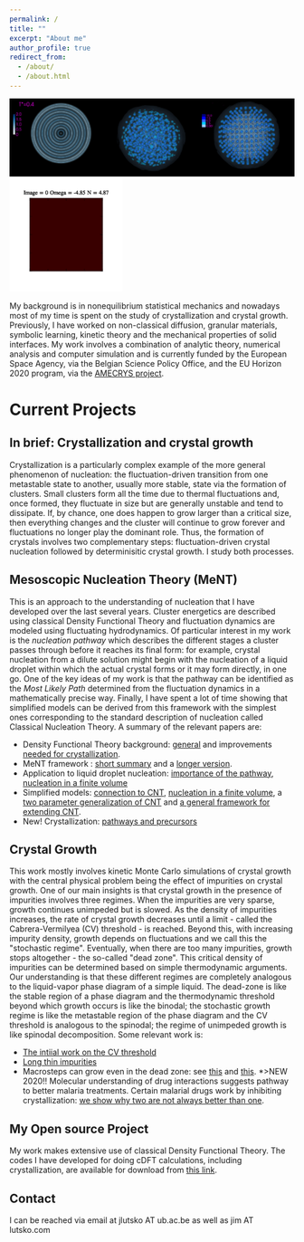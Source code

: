 ```yaml
---
permalink: /
title: ""
excerpt: "About me"
author_profile: true
redirect_from: 
  - /about/
  - /about.html
---
```


[<img src='/images/liq_glass_crys_T04_1.png'>](/portfolio/portfolio-09/) [<img src='/images/smaller.gif'>](/portfolio/portfolio-10/)

My background is in nonequilibrium statistical mechanics and nowadays most of my time is spent on the study of crystallization and crystal growth. Previously, I have worked on non-classical diffusion, granular materials, symbolic learning, kinetic theory and the mechanical properties of solid interfaces. My work involves a combination of analytic theory, numerical analysis and computer simulation and is currently funded by the European Space Agency, via the Belgian Science Policy Office, and the EU Horizon 2020 program, via the [AMECRYS project](http://www.amecrys-project.eu). 


# Current Projects  

## In brief: Crystallization and crystal growth
Crystallization is a particularly complex example of the more general phenomenon of nucleation: the fluctuation-driven transition from one metastable state to another, usually more stable, state via the formation of clusters. Small clusters form all the time due to thermal fluctuations and, once formed, they fluctuate in size but are generally unstable and tend to dissipate. If, by chance, one does happen to grow larger than a critical size,  then everything changes and the cluster will continue to grow forever and fluctuations no longer play the dominant role. Thus, the formation of crystals involves two complementary steps: fluctuation-driven crystal nucleation followed by determinisitic crystal growth. I study both processes.

## Mesoscopic Nucleation Theory (MeNT)
This is an approach to the understanding of nucleation that I have developed over the last several years. Cluster energetics are described using classical Density Functional Theory and fluctuation dynamics are modeled using fluctuating hydrodynamics. Of particular interest in my work is the _nucleation pathway_ which describes the different stages a cluster passes through before it reaches its final form: for example, crystal nucleation from a dilute solution might begin with the nucleation of a liquid droplet within which the actual crystal forms or it may form directly, in one go. One of the key ideas of my work is that the pathway can be identified as the _Most Likely Path_ determined from the fluctuation dynamics in a mathematically precise way. Finally, I have spent a lot of time showing that simplified models can be derived from this framework with the simplest ones corresponding to the standard description of nucleation called Classical Nucleation Theory. A summary of the relevant papers are:
* Density Functional Theory background: [general](/publication/00076) and improvements [needed for crystallization](/publication/107).
* MeNT framework : [short summary](/publication/00083) and a [longer version](/publication/00084).
* Application to liquid droplet nucleation: [importance of the pathway](/publication/00087), [nucleation in a finite volume](/publication/00086)
* Simplified models: [connection to CNT](/publication/00091), [nucleation in a finite volume](/publication/00098), a [two parameter generalization of CNT](/publication/00099) and [a general framework for extending CNT](/publication/106).
* New! Crystallization: [pathways and precursors](/publication/111) 

## Crystal Growth
This work mostly involves kinetic Monte Carlo simulations of crystal growth with the central physical problem being the effect of impurities on crystal growth. One of our main insights is that crystal growth in the presence of impurities involves three regimes. When the impurities are very sparse, growth continues unimpeded but is slowed. As the density of impurities increases, the rate of crystal growth decreases until a limit - called the Cabrera-Vermilyea (CV) threshold  - is reached. Beyond this, with increasing impurity density, growth depends on fluctuations and we call this the "stochastic regime". Eventually, when there are too many impurities, growth stops altogether - the so-called "dead zone". This critical density of impurities can be determined based on simple thermodynamic arguments. Our understanding is that these different regimes are completely analogous to the liquid-vapor phase diagram of a simple liquid. The dead-zone is like the stable region of a phase diagram and the thermodynamic threshold beyond which growth occurs is like the binodal; the stochastic growth regime is like the metastable region of the phase diagram and the CV threshold is analogous to the spinodal; the regime of unimpeded growth is like spinodal decomposition. Some relevant work is:
* [The intiial work on the CV threshold](/publication/00094)
* [Long thin impurities](/publication/00097)
* Macrosteps can grow even in the dead zone: see [this](/publication/102) and [this](/publication/110).
*>NEW 2020!! Molecular understanding of drug interactions suggests pathway to better malaria treatments. Certain malarial drugs work by inhibiting crystallization: [we show why two are not always better than one](/publication/112).</i>

## My Open source Project
My work makes extensive use of classical Density Functional Theory. The codes I have developed for doing cDFT calculations, including crystallization, are available for download from [this link](https://jimlutsko.github.io/classicalDFT). 



Contact
------------
I can be reached via email at jlutsko AT ub.ac.be as well as jim AT lutsko.com
